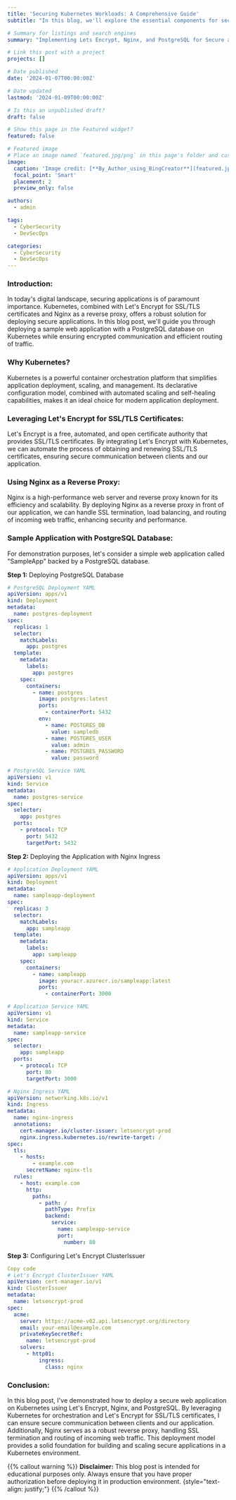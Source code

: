 ```yaml
---
title: 'Securing Kubernetes Workloads: A Comprehensive Guide'
subtitle: "In this blog, we'll explore the essential components for securing Kubernetes workloads. We'll delve into the integration of Let's Encrypt for SSL/TLS certificates, setting up Nginx as a reverse proxy for efficient traffic management, and deploying PostgreSQL for reliable database storage. By following this comprehensive guide, you'll gain insights into best practices for building secure and scalable applications on Kubernetes."

# Summary for listings and search engines
summary: "Implementing Lets Encrypt, Nginx, and PostgreSQL for Secure and Scalable Deployments"

# Link this post with a project
projects: []

# Date published
date: '2024-01-07T00:00:00Z'

# Date updated
lastmod: '2024-01-09T00:00:00Z'

# Is this an unpublished draft?
draft: false

# Show this page in the Featured widget?
featured: false

# Featured image
# Place an image named `featured.jpg/png` in this page's folder and customize its options here.
image:
  caption: 'Image credit: [**By_Author_using_BingCreator**](featured.jpg)'
  focal_point: 'Smart'
  placement: 2
  preview_only: false

authors:
  - admin

tags:
  - CyberSecurity
  - DevSecOps

categories:
  - CyberSecurity
  - DevSecOps
---
```



### Introduction:

In today's digital landscape, securing applications is of paramount importance. Kubernetes, combined with Let's Encrypt for SSL/TLS certificates and Nginx as a reverse proxy, offers a robust solution for deploying secure applications. In this blog post, we'll guide you through deploying a sample web application with a PostgreSQL database on Kubernetes while ensuring encrypted communication and efficient routing of traffic.

### Why Kubernetes? 

Kubernetes is a powerful container orchestration platform that simplifies application deployment, scaling, and management. Its declarative configuration model, combined with automated scaling and self-healing capabilities, makes it an ideal choice for modern application deployment.

### Leveraging Let's Encrypt for SSL/TLS Certificates:

Let's Encrypt is a free, automated, and open certificate authority that provides SSL/TLS certificates. By integrating Let's Encrypt with Kubernetes, we can automate the process of obtaining and renewing SSL/TLS certificates, ensuring secure communication between clients and our application.

### Using Nginx as a Reverse Proxy:

Nginx is a high-performance web server and reverse proxy known for its efficiency and scalability. By deploying Nginx as a reverse proxy in front of our application, we can handle SSL termination, load balancing, and routing of incoming web traffic, enhancing security and performance.

### Sample Application with PostgreSQL Database:

For demonstration purposes, let's consider a simple web application called "SampleApp" backed by a PostgreSQL database.

**Step 1:** Deploying PostgreSQL Database

```yaml
# PostgreSQL Deployment YAML
apiVersion: apps/v1
kind: Deployment
metadata:
  name: postgres-deployment
spec:
  replicas: 1
  selector:
    matchLabels:
      app: postgres
  template:
    metadata:
      labels:
        app: postgres
    spec:
      containers:
        - name: postgres
          image: postgres:latest
          ports:
            - containerPort: 5432
          env:
            - name: POSTGRES_DB
              value: sampledb
            - name: POSTGRES_USER
              value: admin
            - name: POSTGRES_PASSWORD
              value: password
```

```yaml
# PostgreSQL Service YAML
apiVersion: v1
kind: Service
metadata:
  name: postgres-service
spec:
  selector:
    app: postgres
  ports:
    - protocol: TCP
      port: 5432
      targetPort: 5432
```

**Step 2:** Deploying the Application with Nginx Ingress

```yaml
# Application Deployment YAML
apiVersion: apps/v1
kind: Deployment
metadata:
  name: sampleapp-deployment
spec:
  replicas: 3
  selector:
    matchLabels:
      app: sampleapp
  template:
    metadata:
      labels:
        app: sampleapp
    spec:
      containers:
        - name: sampleapp
          image: youracr.azurecr.io/sampleapp:latest
          ports:
            - containerPort: 3000
```

```yaml
# Application Service YAML
apiVersion: v1
kind: Service
metadata:
  name: sampleapp-service
spec:
  selector:
    app: sampleapp
  ports:
    - protocol: TCP
      port: 80
      targetPort: 3000
```

```yaml
# Nginx Ingress YAML
apiVersion: networking.k8s.io/v1
kind: Ingress
metadata:
  name: nginx-ingress
  annotations:
    cert-manager.io/cluster-issuer: letsencrypt-prod
    nginx.ingress.kubernetes.io/rewrite-target: /
spec:
  tls:
    - hosts:
        - example.com
      secretName: nginx-tls
  rules:
    - host: example.com
      http:
        paths:
          - path: /
            pathType: Prefix
            backend:
              service:
                name: sampleapp-service
                port:
                  number: 80
```

**Step 3:** Configuring Let's Encrypt ClusterIssuer

```yaml
Copy code
# Let's Encrypt ClusterIssuer YAML
apiVersion: cert-manager.io/v1
kind: ClusterIssuer
metadata:
  name: letsencrypt-prod
spec:
  acme:
    server: https://acme-v02.api.letsencrypt.org/directory
    email: your-email@example.com
    privateKeySecretRef:
      name: letsencrypt-prod
    solvers:
      - http01:
          ingress:
            class: nginx
```



### Conclusion:

In this blog post, I've demonstrated how to deploy a secure web application on Kubernetes using Let's Encrypt, Nginx, and PostgreSQL. By leveraging Kubernetes for orchestration and Let's Encrypt for SSL/TLS certificates, I can ensure secure communication between clients and our application. Additionally, Nginx serves as a robust reverse proxy, handling SSL termination and routing of incoming web traffic. This deployment model provides a solid foundation for building and scaling secure applications in a Kubernetes environment.


{{% callout warning %}}
**Disclaimer:**
This blog post is intended for educational purposes only. Always ensure that you have proper authorization before deploying it in production environment.
{style="text-align: justify;"}
{{% /callout %}}